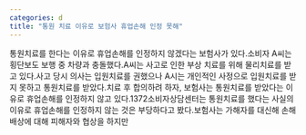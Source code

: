 ```yaml
---
categories: d
title: "통원 치료 이유로 보험사 휴업손해 인정 못해"
---
```

통원치료를 한다는 이유로 휴업손해를 인정하지 않겠다는 보험사가 있다.소비자 A씨는 횡단보도 보행 중 차량과 충돌했다.A씨는 사고로 인한 부상 치료를 위해 물리치료를 받고 있다.사고 당시 의사는 입원치료를 권했으나 A시는 개인적인 사정으로 입원치료를 받지 못하고 통원치료를 받았다.치료 후 합의하려 하자, 보험사는 통원치료를 받았다는 이유로 휴업손해를 인정하지 않고 있다.1372소비자상담센터는 통원치료를 했다는 사실의 이유로 휴업손해를 인정하지 않는 것은 부당하다고 봤다.보험사는 가해자를 대신해 손해배상에 대해 피해자와 협상을 하지만
